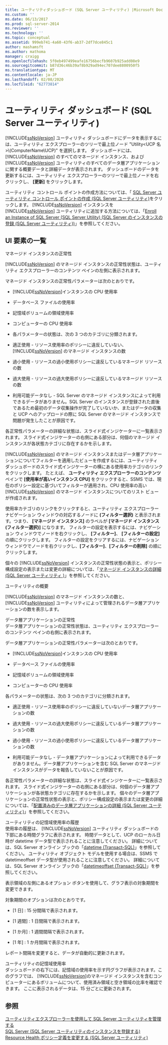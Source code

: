 ```yaml
---
title: ユーティリティダッシュボード (SQL Server ユーティリティ) |Microsoft Docs
ms.custom: ''
ms.date: 06/13/2017
ms.prod: sql-server-2014
ms.reviewer: ''
ms.technology: ''
ms.topic: conceptual
ms.assetid: 999eb741-4a60-43f6-ab37-2df7dce845c1
author: mashamsft
ms.author: mathoma
manager: craigg
ms.openlocfilehash: 5f0eb497499eafe16756becfb9607b925add08e9
ms.sourcegitcommit: b87d36c46b39af8b929ad94ec707dee8800950f5
ms.translationtype: MT
ms.contentlocale: ja-JP
ms.lasthandoff: 02/08/2020
ms.locfileid: "62773814"
---
```

# <a name="utility-dashboard-sql-server-utility"></a>ユーティリティ ダッシュボード (SQL Server ユーティリティ)
  
  [!INCLUDE[ssNoVersion](../includes/ssnoversion-md.md)] ユーティリティ ダッシュボードにデータを表示するには、ユーティリティ エクスプローラーのツリーで最上位ノード "Utility<UCP 名>\\(ComputerName\UCP)" を選択します。 ダッシュボードには、 [!INCLUDE[ssNoVersion](../includes/ssnoversion-md.md)] のすべてのマネージド インスタンス、および [!INCLUDE[ssNoVersion](../includes/ssnoversion-md.md)] ユーティリティのすべてのデータ層アプリケーションに関する概要データと詳細データが表示されます。 ダッシュボードのデータを更新するには、ユーティリティ エクスプローラーのツリーで最上位ノードを右クリックし、 **[更新]** をクリックします。  
  
 ユーティリティ コントロール ポイントの作成方法については、「 [SQL Server ユーティリティ コントロール ポイントの作成 &#40;SQL Server ユーティリティ&#41;](../relational-databases/manage/create-a-sql-server-utility-control-point-sql-server-utility.md)をクリックします。 
  [!INCLUDE[ssNoVersion](../includes/ssnoversion-md.md)] インスタンスを [!INCLUDE[ssNoVersion](../includes/ssnoversion-md.md)] ユーティリティに追加する方法については、「[Enroll an Instance of SQL Server &#40;SQL Server Utility&#41; (SQL Server のインスタンスの登録 &#40;SQL Server ユーティリティ&#41;)](../relational-databases/manage/enroll-an-instance-of-sql-server-sql-server-utility.md)」を参照してください。  
  
## <a name="uielement-list"></a>UI 要素の一覧  
 マネージド インスタンスの正常性  
 
  [!INCLUDE[ssNoVersion](../includes/ssnoversion-md.md)] のマネージド インスタンスの正常性状態は、ユーティリティ エクスプローラーのコンテンツ ペインの左側に表示されます。  
  
 マネージド インスタンスの正常性パラメーターは次のとおりです。  
  
-   
  [!INCLUDE[ssNoVersion](../includes/ssnoversion-md.md)]インスタンスの CPU 使用率  
  
-   データベース ファイルの使用率  
  
-   記憶域ボリュームの領域使用率  
  
-   コンピューターの CPU 使用率  
  
-   各パラメーターの状態は、次の 3 つのカテゴリに分類されます。  
  
-   適正使用 - リソース使用率のポリシーに違反していない、 [!INCLUDE[ssNoVersion](../includes/ssnoversion-md.md)] のマネージド インスタンスの数  
  
-   過小使用 - リソースの過小使用ポリシーに違反しているマネージド リソースの数  
  
-   過大使用 - リソースの過大使用ポリシーに違反しているマネージド リソースの数  
  
-   利用可能データなし - SQL Server のマネージド インスタンスによって利用できるデータがありません。SQL Server のインスタンスが登録された直後であるため最初のデータ収集操作が完了していないか、またはデータの収集と UCP へのアップロードの際に SQL Server のマネージド インスタンスで問題が発生したことが原因です。  
  
 各正常性パラメーターの詳細な状態は、スライド式インジケーターに一覧表示されます。 スライド式インジケーターの右側にある部分は、何個のマネージド インスタンスが各状態カテゴリに存在するかを示します。  
  
 
  [!INCLUDE[ssNoVersion](../includes/ssnoversion-md.md)] のマネージド インスタンスまたはデータ層アプリケーションについてフィルターを適用したビューを作成するには、ユーティリティ ダッシュボードのスライド式インジケーターの横にある使用率カテゴリのリンクをクリックします。 たとえば、 **ユーティリティ エクスプローラーのコンテンツ** ペインで **[使用率が高いインスタンス CPU]** をクリックすると、SSMS では、現在のポリシー設定に基づいてフィルターが適用され、CPU 使用率の高い [!INCLUDE[ssNoVersion](../includes/ssnoversion-md.md)] のマネージド インスタンスについてのリスト ビューが作成されます。  
  
 使用率カテゴリのリンクをクリックすると、ユーティリティ エクスプローラー ナビゲーション ウィンドウの対応するノードに **(フィルター選択)** と表示されます。つまり、 **[マネージド インスタンス]** のラベルが **[マネージド インスタンス (フィルター選択)]** になります。 フィルターの設定を表示するには、ナビゲーション ウィンドウでノードを右クリックし、 **[フィルター]**、 **[フィルターの設定]** の順にクリックします。 フィルターの設定をクリアするには、ナビゲーション ウィンドウでノードを右クリックし、**[フィルター]**、**[フィルターの削除]** の順にクリックします。  
  
 個々の [!INCLUDE[ssNoVersion](../includes/ssnoversion-md.md)] インスタンスの正常性状態の表示と、ポリシー構成設定の表示または変更の詳細については、「[マネージド インスタンスの詳細 &#40;SQL Server ユーティリティ &#41;](../../2014/database-engine/managed-instance-details-sql-server-utility.md)」を参照してください。  
  
 ユーティリティの概要  
 
  [!INCLUDE[ssNoVersion](../includes/ssnoversion-md.md)] のマネージド インスタンスの数と、 [!INCLUDE[ssNoVersion](../includes/ssnoversion-md.md)] ユーティリティによって管理されるデータ層アプリケーションの数を表示します。  
  
 データ層アプリケーションの正常性  
 データ層アプリケーションの正常性状態は、ユーティリティ エクスプローラーのコンテンツ ペインの右側に表示されます。  
  
 データ層アプリケーションの正常性パラメーターは次のとおりです。  
  
-   
  [!INCLUDE[ssNoVersion](../includes/ssnoversion-md.md)]インスタンスの CPU 使用率  
  
-   データベース ファイルの使用率  
  
-   記憶域ボリュームの領域使用率  
  
-   コンピューターの CPU 使用率  
  
 各パラメーターの状態は、次の 3 つのカテゴリに分類されます。  
  
-   適正使用 - リソース使用率のポリシーに違反していないデータ層アプリケーションの数  
  
-   過大使用 - リソースの過大使用ポリシーに違反しているデータ層アプリケーションの数  
  
-   過小使用 - リソースの過小使用ポリシーに違反しているデータ層アプリケーションの数  
  
-   利用可能データなし - データ層アプリケーションによって利用できるデータがありません。データ層アプリケーションを含む SQL Server のマネージド インスタンスがデータを報告していないことが原因です。  
  
 各正常性パラメーターの詳細な状態は、スライド式インジケーターに一覧表示されます。 スライド式インジケーターの右側にある部分は、何個のデータ層アプリケーションが各状態カテゴリに存在するかを示します。 個々のデータ層アプリケーションの正常性状態の表示と、ポリシー構成設定の表示または変更の詳細については、「[配置済みのデータ層アプリケーションの詳細 &#40;SQL Server ユーティリティ&#41;](../../2014/database-engine/deployed-data-tier-application-details-sql-server-utility.md)」を参照してください。  
  
 ユーティリティの記憶域使用率の履歴  
 使用率の履歴は、 [!INCLUDE[ssNoVersion](../includes/ssnoversion-md.md)] ユーティリティ ダッシュボードの下部にある時間グラフに表示されます。 時間データとして、UCP のローカル日時が datetime データ型で表示されることに注意してください。 詳細については、SQL Server オンライン ブックの「[datetime (Transact-SQL)](https://go.microsoft.com/fwlink/?LinkId=164071)」を参照してください。 ユーティリティ オブジェクト モデルを使用する場合は、SSMS で datetimeoffset データ型が使用されることに注意してください。 詳細については、SQL Server オンライン ブックの「[datetimeoffset (Transact-SQL)](https://go.microsoft.com/fwlink/?LinkId=141713)」を参照してください。  
  
 表示領域の左側にあるオプション ボタンを使用して、グラフ表示の対象期間を変更できます。  
  
 対象期間のオプションは次のとおりです。  
  
-   [1 日] : 15 分間隔で表示されます。  
  
-   [1 週間] : 1 日間隔で表示されます。  
  
-   [1 か月] : 1 週間間隔で表示されます。  
  
-   [1 年] : 1 か月間隔で表示されます。  
  
 レポート間隔を変更すると、データが自動的に更新されます。  
  
 ユーティリティの記憶域使用率  
 ダッシュボードの右下には、記憶域の使用率を示す円グラフが表示されます。このグラフでは、 [!INCLUDE[ssNoVersion](../includes/ssnoversion-md.md)]のマネージド インスタンスを含むコンピューターにあるボリュームについて、使用済み領域と空き領域の比率を確認できます。 ここに表示されるデータは、15 分ごとに更新されます。  
  
## <a name="see-also"></a>参照  
 [ユーティリティエクスプローラーを使用して SQL Server ユーティリティを管理する](../relational-databases/manage/use-utility-explorer-to-manage-the-sql-server-utility.md)   
 [SQL Server &#40;SQL Server ユーティリティのインスタンスを登録する&#41;](../relational-databases/manage/enroll-an-instance-of-sql-server-sql-server-utility.md)   
 [Resource Health ポリシー定義を変更する &#40;SQL Server ユーティリティ&#41;](../relational-databases/manage/modify-a-resource-health-policy-definition-sql-server-utility.md)  
  
  
